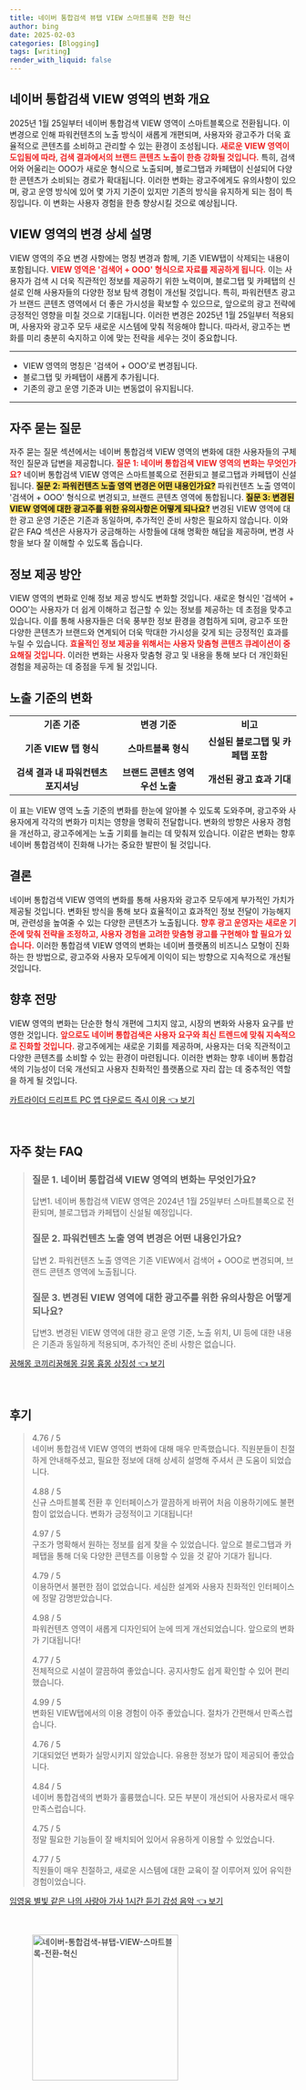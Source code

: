 ```yaml
---
title: 네이버 통합검색 뷰탭 VIEW 스마트블록 전환 혁신
author: bing
date: 2025-02-03
categories: [Blogging]
tags: [writing]
render_with_liquid: false
---
```



<h2 id='VIEW_변화_개요'>네이버 통합검색 VIEW 영역의 변화 개요</h2>

<p>2025년 1월 25일부터 네이버 통합검색 VIEW 영역이 스마트블록으로 전환됩니다. 이 변경으로 인해 파워컨텐츠의 노출 방식이 새롭게 개편되며, 사용자와 광고주가 더욱 효율적으로 콘텐츠를 소비하고 관리할 수 있는 환경이 조성됩니다. <b><span style="color: #ee2323;">새로운 VIEW 영역이 도입됨에 따라, 검색 결과에서의 브랜드 콘텐츠 노출이 한층 강화될 것입니다.</span></b> 특히, 검색어와 어울리는 OOO가 새로운 형식으로 노출되며, 블로그탭과 카페탭이 신설되어 다양한 콘텐츠가 소비되는 경로가 확대됩니다. 이러한 변화는 광고주에게도 유의사항이 있으며, 광고 운영 방식에 있어 몇 가지 기준이 있지만 기존의 방식을 유지하게 되는 점이 특징입니다. 이 변화는 사용자 경험을 한층 향상시킬 것으로 예상됩니다.</p>

<h2 id='변경_상세_설명'>VIEW 영역의 변경 상세 설명</h2>

<p>VIEW 영역의 주요 변경 사항에는 명칭 변경과 함께, 기존 VIEW탭이 삭제되는 내용이 포함됩니다. <b><span style="color: #ee2323;">VIEW 영역은 '검색어 + OOO' 형식으로 자료를 제공하게 됩니다.</span></b> 이는 사용자가 검색 시 더욱 직관적인 정보를 제공하기 위한 노력이며, 블로그탭 및 카페탭의 신설로 인해 사용자들의 다양한 정보 탐색 경험이 개선될 것입니다. 특히, 파워컨텐츠 광고가 브랜드 콘텐츠 영역에서 더 좋은 가시성을 확보할 수 있으므로, 앞으로의 광고 전략에 긍정적인 영향을 미칠 것으로 기대됩니다. 이러한 변경은 2025년 1월 25일부터 적용되며, 사용자와 광고주 모두 새로운 시스템에 맞춰 적응해야 합니다. 따라서, 광고주는 변화를 미리 충분히 숙지하고 이에 맞는 전략을 세우는 것이 중요합니다.</p>

<hr />

<ul>
    <li>VIEW 영역의 명칭은 '검색어 + OOO'로 변경됩니다.</li>
    <li>블로그탭 및 카페탭이 새롭게 추가됩니다.</li>
    <li>기존의 광고 운영 기준과 UI는 변동없이 유지됩니다.</li>
</ul>

<hr />

<h2 id='자주_묻는_질문'>자주 묻는 질문</h2>

<p>자주 묻는 질문 섹션에서는 네이버 통합검색 VIEW 영역의 변화에 대한 사용자들의 구체적인 질문과 답변을 제공합니다. <b><span style="color: #ee2323;">질문 1: 네이버 통합검색 VIEW 영역의 변화는 무엇인가요?</span></b> 네이버 통합검색 VIEW 영역은 스마트블록으로 전환되고 블로그탭과 카페탭이 신설됩니다. <b><span style="background-color: #ffe066;">질문 2: 파워컨텐츠 노출 영역 변경은 어떤 내용인가요?</span></b> 파워컨텐츠 노출 영역이 '검색어 + OOO' 형식으로 변경되고, 브랜드 콘텐츠 영역에 통합됩니다. <b><span style="background-color: #ffe066;">질문 3: 변경된 VIEW 영역에 대한 광고주를 위한 유의사항은 어떻게 되나요?</span></b> 변경된 VIEW 영역에 대한 광고 운영 기준은 기존과 동일하며, 추가적인 준비 사항은 필요하지 않습니다. 이와 같은 FAQ 섹션은 사용자가 궁금해하는 사항들에 대해 명확한 해답을 제공하며, 변경 사항을 보다 잘 이해할 수 있도록 돕습니다.</p>

<h2 id='정보_제공_방안'>정보 제공 방안</h2>

<p>VIEW 영역의 변화로 인해 정보 제공 방식도 변화할 것입니다. 새로운 형식인 '검색어 + OOO'는 사용자가 더 쉽게 이해하고 접근할 수 있는 정보를 제공하는 데 초점을 맞추고 있습니다. 이를 통해 사용자들은 더욱 풍부한 정보 환경을 경험하게 되며, 광고주 또한 다양한 콘텐츠가 브랜드와 연계되어 더욱 막대한 가시성을 갖게 되는 긍정적인 효과를 누릴 수 있습니다. <b><span style="color: #ee2323;">효율적인 정보 제공을 위해서는 사용자 맞춤형 콘텐츠 큐레이션이 중요해질 것입니다.</span></b> 이러한 변화는 사용자 맞춤형 광고 및 내용을 통해 보다 더 개인화된 경험을 제공하는 데 중점을 두게 될 것입니다.</p>

<h2 id='노출_기준'>노출 기준의 변화</h2>

<table>
    <tr>
        <td style="text-align: center; height: 17px;"><b>기존 기준</b></td>
        <td style="text-align: center; height: 17px;"><b>변경 기준</b></td>
        <td style="text-align: center; height: 17px;"><b>비고</b></td>
    </tr>
    <tr>
        <td style="text-align: center; height: 17px;"><b>기존 VIEW 탭 형식</b></td>
        <td style="text-align: center; height: 17px;"><b>스마트블록 형식</b></td>
        <td style="text-align: center; height: 17px;"><b>신설된 블로그탭 및 카페탭 포함</b></td>
    </tr>
    <tr>
        <td style="text-align: center; height: 17px;"><b>검색 결과 내 파워컨텐츠 포지셔닝</b></td>
        <td style="text-align: center; height: 17px;"><b>브랜드 콘텐츠 영역 우선 노출</b></td>
        <td style="text-align: center; height: 17px;"><b>개선된 광고 효과 기대</b></td>
    </tr>
</table>

<p>이 표는 VIEW 영역 노출 기준의 변화를 한눈에 알아볼 수 있도록 도와주며, 광고주와 사용자에게 각각의 변화가 미치는 영향을 명확히 전달합니다. 변화의 방향은 사용자 경험을 개선하고, 광고주에게는 노출 기회를 늘리는 데 맞춰져 있습니다. 이같은 변화는 향후 네이버 통합검색이 진화해 나가는 중요한 발판이 될 것입니다.</p>

<h2 id='결론'>결론</h2>

<p>네이버 통합검색 VIEW 영역의 변화를 통해 사용자와 광고주 모두에게 부가적인 가치가 제공될 것입니다. 변화된 방식을 통해 보다 효율적이고 효과적인 정보 전달이 가능해지며, 관련성을 높여줄 수 있는 다양한 콘텐츠가 노출됩니다. <b><span style="color: #ee2323;">향후 광고 운영자는 새로운 기준에 맞춰 전략을 조정하고, 사용자 경험을 고려한 맞춤형 광고를 구현해야 할 필요가 있습니다.</span></b> 이러한 통합검색 VIEW 영역의 변화는 네이버 플랫폼의 비즈니스 모형이 진화하는 한 방법으로, 광고주와 사용자 모두에게 이익이 되는 방향으로 지속적으로 개선될 것입니다.</p>

<h2 id='향후_전망'>향후 전망</h2>

<p>VIEW 영역의 변화는 단순한 형식 개편에 그치지 않고, 시장의 변화와 사용자 요구를 반영한 것입니다. <b><span style="color: #ee2323;">앞으로도 네이버 통합검색은 사용자 요구와 최신 트렌드에 맞춰 지속적으로 진화할 것입니다.</span></b> 광고주에게는 새로운 기회를 제공하며, 사용자는 더욱 직관적이고 다양한 콘텐츠를 소비할 수 있는 환경이 마련됩니다. 이러한 변화는 향후 네이버 통합검색의 기능성이 더욱 개선되고 사용자 친화적인 플랫폼으로 자리 잡는 데 중추적인 역할을 하게 될 것입니다.</p>


<p><a class="click-button" title="카트라이더 드리프트 PC 앱 다운로드 즉시 이용" href="https://blackassets.github.io/posts/%EC%B9%B4%ED%8A%B8%EB%9D%BC%EC%9D%B4%EB%8D%94-%EB%93%9C%EB%A6%AC%ED%94%84%ED%8A%B8-PC-%EC%95%B1-%EB%8B%A4%EC%9A%B4%EB%A1%9C%EB%93%9C-%EC%A6%89%EC%8B%9C-%EC%9D%B4%EC%9A%A9/" rel="dofollow">카트라이더 드리프트 PC 앱 다운로드 즉시 이용 👈 보기</a></p><br>
<h2 id='자주_찾는_FAQ'>자주 찾는 FAQ</h2>
<div itemscope="" itemtype="https://schema.org/FAQPage"> 
<blockquote> 
<div itemscope="" itemprop="mainEntity" itemtype="https://schema.org/Question"> 
<h3 itemprop="name">질문 1. 네이버 통합검색 VIEW 영역의 변화는 무엇인가요?</h3> 
<div itemscope="" itemprop="acceptedAnswer" itemtype="https://schema.org/Answer"> 
<span itemprop="text"> 
<p>답변1. 네이버 통합검색 VIEW 영역은 2024년 1월 25일부터 스마트블록으로 전환되며, 블로그탭과 카페탭이 신설될 예정입니다.</p> 
</span> 
</div> 
</div> 
<div itemscope="" itemprop="mainEntity" itemtype="https://schema.org/Question"> 
<h3 itemprop="name">질문 2. 파워컨텐츠 노출 영역 변경은 어떤 내용인가요?</h3> 
<div itemscope="" itemprop="acceptedAnswer" itemtype="https://schema.org/Answer"> 
<span itemprop="text"> 
<p>답변 2. 파워컨텐츠 노출 영역은 기존 VIEW에서 검색어 + OOO로 변경되며, 브랜드 콘텐츠 영역에 노출됩니다.</p> 
</span> 
</div> 
</div> 
<div itemscope="" itemprop="mainEntity" itemtype="https://schema.org/Question"> 
<h3 itemprop="name">질문 3. 변경된 VIEW 영역에 대한 광고주를 위한 유의사항은 어떻게 되나요?</h3> 
<div itemscope="" itemprop="acceptedAnswer" itemtype="https://schema.org/Answer"> 
<span itemprop="text"> 
<p>답변3. 변경된 VIEW 영역에 대한 광고 운영 기준, 노출 위치, UI 등에 대한 내용은 기존과 동일하게 적용되며, 추가적인 준비 사항은 없습니다.</p> 
</span> 
</div> 
</div> 
</blockquote> 
</div>
<p><a class="click-button" title="꿈해몽 코끼리꿈해몽 길몽 흉몽 상징성" href="https://blackassets.github.io/posts/%EA%BF%88%ED%95%B4%EB%AA%BD-%EC%BD%94%EB%81%BC%EB%A6%AC%EA%BF%88%ED%95%B4%EB%AA%BD-%EA%B8%B8%EB%AA%BD-%ED%9D%89%EB%AA%BD-%EC%83%81%EC%A7%95%EC%84%B1/" rel="dofollow">꿈해몽 코끼리꿈해몽 길몽 흉몽 상징성 👈 보기</a></p><br>
<h2 id='후기'>후기</h2>
<div itemscope itemtype="https://schema.org/Product">
  <blockquote>
  <div itemprop="review" itemscope itemtype="https://schema.org/Review">
      <div itemprop="reviewRating" itemscope itemtype="https://schema.org/Rating"> <span itemprop="ratingValue">4.76</span> / <span itemprop="bestRating">5</span> </div>
      <span itemprop="reviewBody">네이버 통합검색 VIEW 영역의 변화에 대해 매우 만족했습니다. 직원분들이 친절하게 안내해주셨고, 필요한 정보에 대해 상세히 설명해 주셔서 큰 도움이 되었습니다.</span>
  </div>
  <br>
  <div itemprop="review" itemscope itemtype="https://schema.org/Review">
      <div itemprop="reviewRating" itemscope itemtype="https://schema.org/Rating"> <span itemprop="ratingValue">4.88</span> / <span itemprop="bestRating">5</span> </div>
      <span itemprop="reviewBody">신규 스마트블록 전환 후 인터페이스가 깔끔하게 바뀌어 처음 이용하기에도 불편함이 없었습니다. 변화가 긍정적이고 기대됩니다!</span>
  </div>
  <br>
  <div itemprop="review" itemscope itemtype="https://schema.org/Review">
      <div itemprop="reviewRating" itemscope itemtype="https://schema.org/Rating"> <span itemprop="ratingValue">4.97</span> / <span itemprop="bestRating">5</span> </div>
      <span itemprop="reviewBody">구조가 명확해서 원하는 정보를 쉽게 찾을 수 있었습니다. 앞으로 블로그탭과 카페탭을 통해 더욱 다양한 콘텐츠를 이용할 수 있을 것 같아 기대가 됩니다.</span>
  </div>
  <br>
  <div itemprop="review" itemscope itemtype="https://schema.org/Review">
      <div itemprop="reviewRating" itemscope itemtype="https://schema.org/Rating"> <span itemprop="ratingValue">4.79</span> / <span itemprop="bestRating">5</span> </div>
      <span itemprop="reviewBody">이용하면서 불편한 점이 없었습니다. 세심한 설계와 사용자 친화적인 인터페이스에 정말 감명받았습니다.</span>
  </div>
  <br>
  <div itemprop="review" itemscope itemtype="https://schema.org/Review">
      <div itemprop="reviewRating" itemscope itemtype="https://schema.org/Rating"> <span itemprop="ratingValue">4.98</span> / <span itemprop="bestRating">5</span> </div>
      <span itemprop="reviewBody">파워컨텐츠 영역이 새롭게 디자인되어 눈에 띄게 개선되었습니다. 앞으로의 변화가 기대됩니다!</span>
  </div>
  <br>
  <div itemprop="review" itemscope itemtype="https://schema.org/Review">
      <div itemprop="reviewRating" itemscope itemtype="https://schema.org/Rating"> <span itemprop="ratingValue">4.77</span> / <span itemprop="bestRating">5</span> </div>
      <span itemprop="reviewBody">전체적으로 시설이 깔끔하여 좋았습니다. 공지사항도 쉽게 확인할 수 있어 편리했습니다.</span>
  </div>
  <br>
  <div itemprop="review" itemscope itemtype="https://schema.org/Review">
      <div itemprop="reviewRating" itemscope itemtype="https://schema.org/Rating"> <span itemprop="ratingValue">4.99</span> / <span itemprop="bestRating">5</span> </div>
      <span itemprop="reviewBody">변화된 VIEW탭에서의 이용 경험이 아주 좋았습니다. 절차가 간편해서 만족스럽습니다.</span>
  </div>
  <br>
  <div itemprop="review" itemscope itemtype="https://schema.org/Review">
      <div itemprop="reviewRating" itemscope itemtype="https://schema.org/Rating"> <span itemprop="ratingValue">4.76</span> / <span itemprop="bestRating">5</span> </div>
      <span itemprop="reviewBody">기대되었던 변화가 실망시키지 않았습니다. 유용한 정보가 많이 제공되어 좋았습니다.</span>
  </div>
  <br>
  <div itemprop="review" itemscope itemtype="https://schema.org/Review">
      <div itemprop="reviewRating" itemscope itemtype="https://schema.org/Rating"> <span itemprop="ratingValue">4.84</span> / <span itemprop="bestRating">5</span> </div>
      <span itemprop="reviewBody">네이버 통합검색의 변화가 훌륭했습니다. 모든 부분이 개선되어 사용자로서 매우 만족스럽습니다.</span>
  </div>
  <br>
  <div itemprop="review" itemscope itemtype="https://schema.org/Review">
      <div itemprop="reviewRating" itemscope itemtype="https://schema.org/Rating"> <span itemprop="ratingValue">4.75</span> / <span itemprop="bestRating">5</span> </div>
      <span itemprop="reviewBody">정말 필요한 기능들이 잘 배치되어 있어서 유용하게 이용할 수 있었습니다.</span>
  </div>
  <br>
  <div itemprop="review" itemscope itemtype="https://schema.org/Review">
      <div itemprop="reviewRating" itemscope itemtype="https://schema.org/Rating"> <span itemprop="ratingValue">4.77</span> / <span itemprop="bestRating">5</span> </div>
      <span itemprop="reviewBody">직원들이 매우 친절하고, 새로운 시스템에 대한 교육이 잘 이루어져 있어 유익한 경험이었습니다.</span>
  </div>
  </blockquote>
</div>
<p><a class="click-button" title="임영웅 별빛 같은 나의 사랑아 가사 1시간 듣기 감성 음악" href="https://blackassets.github.io/posts/%EC%9E%84%EC%98%81%EC%9B%85-%EB%B3%84%EB%B9%9B-%EA%B0%99%EC%9D%80-%EB%82%98%EC%9D%98-%EC%82%AC%EB%9E%91%EC%95%84-%EA%B0%80%EC%82%AC-1%EC%8B%9C%EA%B0%84-%EB%93%A3%EA%B8%B0-%EA%B0%90%EC%84%B1-%EC%9D%8C%EC%95%85/" rel="dofollow">임영웅 별빛 같은 나의 사랑아 가사 1시간 듣기 감성 음악 👈 보기</a></p><br>
<figure class="image"><img src="https://blackassets.github.io/assets/img/thumbnail/네이버-통합검색-뷰탭-VIEW-스마트블록-전환-혁신.webp" alt="네이버-통합검색-뷰탭-VIEW-스마트블록-전환-혁신" width="256" height="256"></figure>